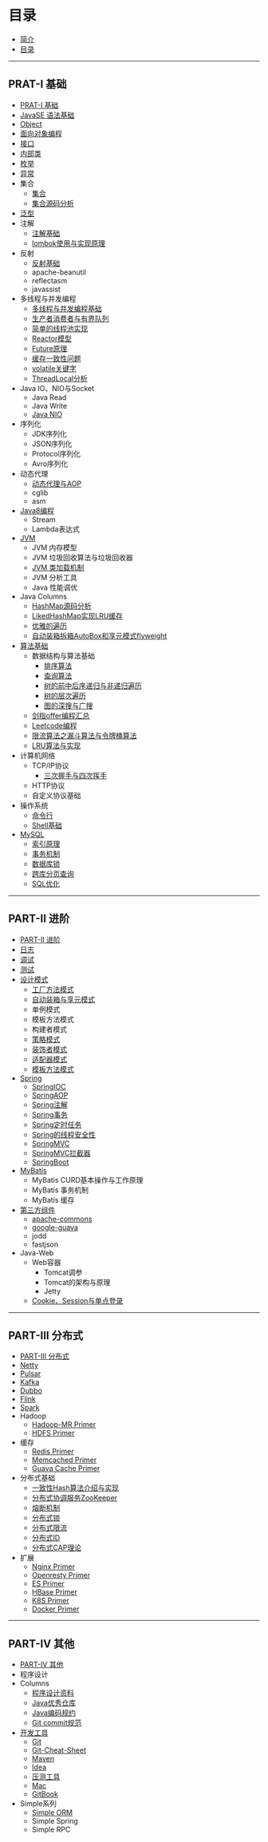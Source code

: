 # 目录

* [简介](README.md)
* [目录](CONTENT.md)


---


## PRAT-I 基础
* [PRAT-I 基础](part-1-base/README.md)
* [JavaSE 语法基础](part-1-base/java-base/java-base-lang/java-lang.md)
* [Object](part-1-base/java-base/java-base-lang/java-object.md)
* [面向对象编程](part-1-base/java-base/java-base-lang/java-oop.md)
* [接口](part-1-base/java-base/java-base-interface/java-interface.md)
* [内部类](part-1-base/java-base/java-base-inner-class/java-inner-class.md)
* [枚举](part-1-base/java-base/java-base-enum/java-enum.md)
* [异常](part-1-base/java-base/java-base-exception/java-exception.md)
* 集合
    * [集合](part-1-base/java-base/java-base-collection/java-collection.md)
    * [集合源码分析](part-1-base/java-base/java-base-collection/java-collection-source-analysis.md)
* [泛型](part-1-base/java-base/java-base-generic/java-generic.md)
* 注解
    * [注解基础](part-1-base/java-base/java-base-annotation/java-annotation.md)
    * [lombok使用与实现原理](part-1-base/java-base/java-base-annotation/lombok使用与实现原理.md)
* 反射
    * [反射基础](part-1-base/java-base/java-base-reflect/java-reflect.md)
    * apache-beanutil
    * reflectasm
    * javassist
* 多线程与并发编程
    * [多线程与并发编程基础](part-1-base/java-base/java-base-multithread-concurrency/java-multithread-concurrency.md)
    * [生产者消费者与有界队列](part-1-base/java-base/java-base-multithread-concurrency/生产者消费者与有界队列.md)
    * [简单的线程池实现](part-1-base/java-base/java-base-multithread-concurrency/简单的线程池实现.md)
    * [Reactor模型](part-1-base/java-base/java-base-multithread-concurrency/Reactor模型.md)
    * [Future原理](part-1-base/java-base/java-base-multithread-concurrency/Future原理.md)
    * [缓存一致性问题](part-1-base/java-base/java-base-multithread-concurrency/缓存一致性.md)
    * [volatile关键字](part-1-base/java-base/java-base-multithread-concurrency/volatile关键字.md)
    * [ThreadLocal分析](part-1-base/java-base/java-base-multithread-concurrency/ThreadLocal分析.md)
* Java IO、NIO与Socket
    * Java Read
    * Java Write
    * [Java NIO](part-1-base/java-base/java-base-nio/java-nio.md)
* 序列化
    * JDK序列化
    * JSON序列化
    * Protocol序列化
    * Avro序列化
* 动态代理
    * [动态代理与AOP](part-1-base/java-base/java-base-proxy/动态代理与AOP.md)
    * cglib
    * asm
* [Java8编程](part-1-base/java8/README.md)
    * Stream
    * Lambda表达式
* [JVM](part-1-base/java-jvm/README.md)
    * JVM 内存模型
    * JVM 垃圾回收算法与垃圾回收器
    * [JVM 类加载机制](part-1-base/java-jvm/JVM类加载机制.md)
    * JVM 分析工具
    * Java 性能调优
* Java Columns
    * [HashMap源码分析](part-1-base/java-base/java-base-columns/HashMap源码分析.md)
    * [LikedHashMap实现LRU缓存](part-1-base/java-base/java-base-columns/LinkedHashMap实现LRU缓存.md)
    * [优雅的遍历](part-1-base/java-base/java-base-columns/优雅的遍历.md)
    * [自动装箱拆箱AutoBox和享元模式flyweight](part-1-base/java-base/java-base-columns/自动装箱拆箱AutoBox和享元模式flyweight.md)
* [算法基础](part-1-base/algorithm/algorithm.md)
    * 数据结构与算法基础
        * [排序算法](part-1-base/algorithm/classic-base/排序算法.md)
        * [查询算法](part-1-base/algorithm/classic-base/查询算法.md)
        * [树的前中后序递归与非递归遍历](part-1-base/algorithm/classic-base/树的递归与非递归遍历.md)
        * [树的层次遍历](part-1-base/algorithm/classic-base/树的层次遍历.md)
        * [图的深搜与广搜](part-1-base/algorithm/classic-base/图的深搜与广搜.md)
    * [剑指offer编程汇总](part-1-base/algorithm/剑指offer.md)
    * [Leetcode编程](part-1-base/algorithm/leetcode.md)
    * [限流算法之漏斗算法与令牌桶算法](part-1-base/algorithm/限流算法之漏斗算法与令牌桶算法.md)
    * [LRU算法与实现](part-1-base/algorithm/LRU算法与实现.md)    
* 计算机网络
    * TCP/IP协议
        * [三次握手与四次挥手](part-1-base/network/三次握手与四次挥手.md)
    * HTTP协议
    * 自定义协议基础
* 操作系统
    * [命令行](part-1-base/linux/linux-command-list.md)
    * [Shell基础](part-1-base/linux/bash-cheat-sheet.md)
* [MySQL](part-1-base/mysql/README.md)
    * [索引原理](part-1-base/mysql/索引原理.md)
    * [事务机制](part-1-base/mysql/事务机制.md)
    * [数据库锁](part-1-base/mysql/数据库锁.md)
    * [跨库分页查询](part-1-base/mysql/跨库分页查询.md)
    * [SQL优化](part-1-base/mysql/SQL优化.md)


---


## PART-II 进阶
* [PART-II 进阶](part-2-advanced/README.md)
* [日志](part-2-advanced/log/README.md)
* [调试](part-2-advanced/debug/debug.md)
* [测试](part-2-advanced/test/README.md)  
* [设计模式](part-2-advanced/design-pattern/README.md)
    * [工厂方法模式](part-2-advanced/design-pattern/工厂方法模式.md)
    * [自动装箱与享元模式](part-2-advanced/design-pattern/自动装箱与享元模式.md)
    * 单例模式
    * 模板方法模式
    * 构建者模式
    * [策略模式](part-2-advanced/design-pattern/策略模式.md)
    * [装饰者模式](part-2-advanced/design-pattern/装饰者模式.md)
    * [适配器模式](part-2-advanced/design-pattern/适配器模式.md)
    * [模板方法模式](part-2-advanced/design-pattern/模板方法模式.md)
* [Spring](part-2-advanced/spring/spring.md)
    * [SpringIOC](part-2-advanced/spring/spring-core-ioc.md)
    * [SpringAOP](part-2-advanced/spring/spring-core-aop.md)
    * [Spring注解](part-2-advanced/spring/spring-annotations.md)
    * [Spring事务](part-2-advanced/spring/spring-transaction.md)
    * [Spring定时任务](part-2-advanced/spring/spring-task-schedule.md)
    * [Spring的线程安全性](part-2-advanced/spring/spring-thread-safety.md)
    * [SpringMVC](part-2-advanced/spring/springmvc.md)
    * [SpringMVC拦截器](part-2-advanced/spring/springmvc-interceptor.md)
    * [SpringBoot](part-2-advanced/spring/springboot.md)
* [MyBatis](part-2-advanced/mybatis/README.md)
    * MyBatis CURD基本操作与工作原理
    * MyBatis 事务机制
    * MyBatis 缓存
* [第三方组件](part-2-advanced/3rd-component/README.md)
    * [apache-commons](part-2-advanced/3rd-component/apache-commons/apache-commons.md)
    * [google-guava](part-2-advanced/3rd-component/google-guava/google-guava.md)
    * jodd
    * fastjson
* Java-Web
    * Web容器
        * Tomcat调参
        * Tomcat的架构与原理
        * Jetty
    * [Cookie、Session与单点登录](part-2-advanced/java-web/Cookie与Session.md)
    
   
---


## PART-III 分布式
* [PART-III 分布式](part-3-distribution-base/README.md)
* [Netty](part-3-distribution-base/netty/netty-primer.md)
* [Pulsar](part-3-distribution-base/pulsar/pulsar-primer.md)
* [Kafka](part-3-distribution-base/kafka/kafka-primer.md)
* [Dubbo](part-3-distribution-base/dubbo/dubbo-primer.md)
* [Flink](part-3-distribution-base/flink/flink-primer.md)
* [Spark](part-3-distribution-base/spark/spark-primer.md)
* Hadoop
    * [Hadoop-MR Primer](part-3-distribution-base/hadoop/hadoop-mr-primer.md)
    * [HDFS Primer](part-3-distribution-base/hadoop/hdfs-primer.md)
* 缓存
    * [Redis Primer](part-3-distribution-base/cache/redis-primer.md)
    * [Memcached Primer](part-3-distribution-base/cache/memcached-primer.md)
    * [Guava Cache Primer](part-3-distribution-base/cache/guava-cache.md)
* 分布式基础
    * [一致性Hash算法介绍与实现](part-3-distribution-base/distribution-base/一致性Hash算法介绍与实现.md)
    * [分布式协调服务ZooKeeper](part-3-distribution-base/distribution-base/分布式协调服务ZooKeeper.md)    
    * [熔断机制](part-3-distribution-base/distribution-base/熔断机制.md)    
    * [分布式锁](part-3-distribution-base/distribution-base/分布式锁.md)    
    * [分布式限流](part-3-distribution-base/distribution-base/分布式限流.md)    
    * [分布式ID](part-3-distribution-base/distribution-base/分布式ID.md)    
    * [分布式CAP理论](part-3-distribution-base/distribution-base/分布式CAP理论.md)    
* 扩展
    * [Nginx Primer](part-3-distribution-base/primer/nginx-primer.md)
    * [Openresty Primer](part-3-distribution-base/primer/openresty-primer.md)
    * [ES Primer](part-3-distribution-base/primer/es-primer.md)
    * [HBase Primer](part-3-distribution-base/primer/hbase-primer.md)
    * [K8S Primer](part-3-distribution-base/primer/kubernetes-primer.md)
    * [Docker Primer](part-3-distribution-base/primer/docker-primer.md) 


---
 

## PART-IV 其他
* [PART-IV 其他](part-4-other/README.md) 
* 程序设计  
* Columns
    * [程序设计资料](part-4-other/columns/awesome-book.md)
    * [Java优秀仓库](part-4-other/columns/awesome-github.md)
    * [Java编码规约](part-4-other/columns/awesome-coding-style-guide.md)   
    * [Git commit规范](part-4-other/columns/git-commit-guide.md)
* [开发工具](part-4-other/effective-tool/awesome-dev-tool.md)
    * [Git](part-4-other/effective-tool/git-usage.md)
    * [Git-Cheat-Sheet](part-4-other/effective-tool/git-cheat-sheet.md)
    * [Maven](part-4-other/effective-tool/maven-usage.md)
    * [Idea](part-4-other/effective-tool/idea-usage.md)
    * [压测工具](part-4-other/effective-tool/wrk-benchmark-usage.md)
    * [Mac](part-4-other/effective-tool/mac-usage.md)
    * [GitBook](part-4-other/effective-tool/gitbook-usage.md)
* Simple系列
    * [Simple ORM](part-4-other/simple/simple-orm.md)
    * Simple Spring
    * Simple RPC
  
    
    
    
    
    
    
    
    
    
    
    
    
    
    
    
    
    
    
    
    
    
    
    
    
    
    
    
    
    
    
    
    
    
    
    
    
    
    

